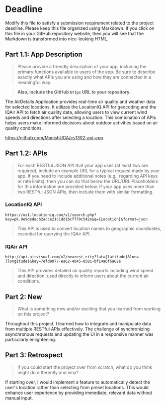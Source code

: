 # Deadline

Modify this file to satisfy a submission requirement related to the project
deadline. Please keep this file organized using Markdown. If you click on
this file in your GitHub repository website, then you will see that the
Markdown is transformed into nice-looking HTML.

## Part 1.1: App Description

> Please provide a friendly description of your app, including
> the primary functions available to users of the app. Be sure to
> describe exactly what APIs you are using and how they are connected
> in a meaningful way.

> **Also, include the GitHub `https` URL to your repository.**

The AirDetails Application provides real-time air quality and weather data for selected locations. It utilizes the LocationIQ API for geocoding and the IQAir API to fetch air quality data, allowing users to view current wind speeds and directions after selecting a location. This combination of APIs helps users make informed decisions about outdoor activities based on air quality conditions.

https://github.com/ManishUGA/cs1302-api-app

## Part 1.2: APIs

> For each RESTful JSON API that your app uses (at least two are required),
> include an example URL for a typical request made by your app. If you
> need to include additional notes (e.g., regarding API keys or rate
> limits), then you can do that below the URL/URI. Placeholders for this
> information are provided below. If your app uses more than two RESTful
> JSON APIs, then include them with similar formatting.

### LocationIQ API

```
https://us1.locationiq.com/v1/search.php?key=pk.9e9dedacb2acce21c1dd1bcf779c542e&q={Location}&format=json
```

> This API is used to convert location names to geographic coordinates, essential for querying the IQAir API.

### IQAir API

```
http://api.airvisual.com/v2/nearest_city?lat={latitude}&lon={longitude}&key=7efd9977-ea62-4845-8581-bf14a6f6a62e
```

> This API provides detailed air quality reports including wind speed and direction, used directly to inform users about the current air conditions.

## Part 2: New

> What is something new and/or exciting that you learned from working
> on this project?

Throughout this project, I learned how to integrate and manipulate data from multiple RESTful APIs effectively. The challenge of synchronizing asynchronous requests and updating the UI in a responsive manner was particularly enlightening.

## Part 3: Retrospect

> If you could start the project over from scratch, what do
> you think might do differently and why?

If starting over, I would implement a feature to automatically detect the user's location rather than selecting from preset locations. This would enhance user experience by providing immediate, relevant data without manual input.